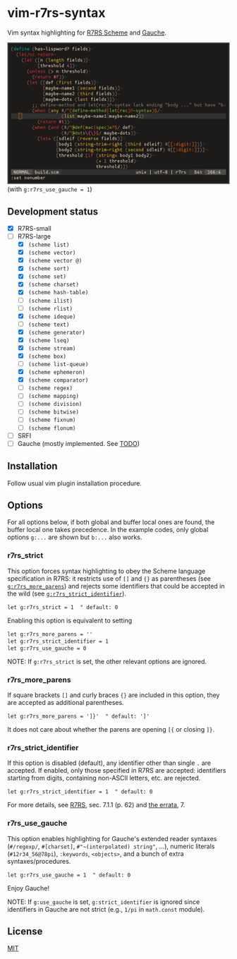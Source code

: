 # vim-r7rs-syntax

Vim syntax highlighting for [R7RS Scheme][1] and [Gauche][3].

![Screenshot](./preview.png)
(with `g:r7rs_use_gauche = 1`)

## Development status

- [x] R7RS-small 
- [ ] R7RS-large
    - [x] `(scheme list)`
    - [x] `(scheme vector)`
    - [x] `(scheme vector @)`
    - [x] `(scheme sort)`
    - [x] `(scheme set)`
    - [x] `(scheme charset)`
    - [x] `(scheme hash-table)`
    - [ ] `(scheme ilist)`
    - [ ] `(scheme rlist)`
    - [x] `(scheme ideque)`
    - [ ] `(scheme text)`
    - [x] `(scheme generator)`
    - [x] `(scheme lseq)`
    - [x] `(scheme stream)`
    - [x] `(scheme box)`
    - [ ] `(scheme list-queue)`
    - [x] `(scheme ephemeron)`
    - [x] `(scheme comparator)`
    - [ ] `(scheme regex)`
    - [ ] `(scheme mapping)`
    - [ ] `(scheme division)`
    - [ ] `(scheme bitwise)`
    - [ ] `(scheme fixnum)`
    - [ ] `(scheme flonum)`
- [ ] SRFI
- [ ] Gauche (mostly implemented. See [TODO](TODO.md))

## Installation

Follow usual vim plugin installation procedure.

## Options

For all options below, if both global and buffer local ones are found, the
buffer local one takes precedence.  In the example codes, only global options
`g:...` are shown but `b:...` also works.

### r7rs_strict

This option forces syntax highlighting to obey the Scheme language
specification in R7RS: it restricts use of `[]` and `{}` as parentheses (see
[`g:r7rs_more_parens`](#r7rs_more_parens)) and rejects some identifiers that
could be accepted in the wild (see
[`g:r7rs_strict_identifier`](#r7rs_strict_identifier)).

```vim
let g:r7rs_strict = 1  " default: 0
```

Enabling this option is equivalent to setting

```vim
let g:r7rs_more_parens = ''
let g:r7rs_strict_identifier = 1
let g:r7rs_use_gauche = 0
```

NOTE: If `g:r7rs_strict` is set, the other relevant options are ignored.

### r7rs_more_parens

If square brackets `[]` and curly braces `{}` are included in this option,
they are accepted as additional parentheses.

```vim
let g:r7rs_more_parens = ']}'  " default: ']'
```

It does not care about whether the parens are opening `[{` or closing `]}`.

### r7rs_strict_identifier

If this option is disabled (default), any identifier other than single `.` are
accepted.  If enabled, only those specified in R7RS are accepted: identifiers
starting from digits, containing non-ASCII letters, etc. are rejected.

```vim
let g:r7rs_strict_identifier = 1  " default: 0
```

For more details, see [R7RS][1], sec. 7.1.1 (p. 62) and [the errata][2], 7.

### r7rs_use_gauche

This option enables highlighting for Gauche's extended reader syntaxes
(`#/regexp/`, `#[charset]`, `#"~(interpolated) string"`, ...), numeric
literals (`#12r34_56@78pi`), `:keywords`, `<objects>`, and a bunch of extra
syntaxes/procedures.

```vim
let g:r7rs_use_gauche = 1  " default: 0
```

Enjoy Gauche!

NOTE: If `g:use_gauche` is set, `g:strict_identifier` is ignored since
identifiers in Gauche are not strict (e.g., `1/pi` in `math.const` module).

## License

[MIT](LICENSE)

[1]: https://small.r7rs.org/
[2]: https://small.r7rs.org/wiki/R7RSSmallErrata/
[3]: https://practical-scheme.net/gauche/

<!-- vim: set tw=78 spell: -->
